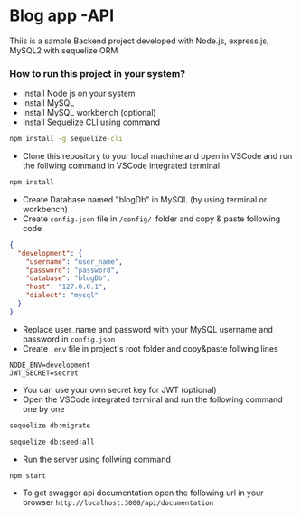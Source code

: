 
# Blog app -API

Thiis is a sample Backend project developed with Node.js, express.js, MySQL2 with sequelize ORM


### How to run this project in your system?
- Install Node js on your system
- Install MySQL 
- Install MySQL workbench (optional)
- Install Sequelize CLI using command
```cmd
npm install -g sequelize-cli
```
        
- Clone this repository to your local machine and open in VSCode and run the follwing command in VSCode integrated terminal
```bash
npm install
```
- Create Database named "blogDb" in MySQL (by using terminal or workbench)
- Create ```config.json``` file in ```/config/ ```folder and copy & paste following code
```json
{
  "development": {
    "username": "user_name",
    "password": "password",
    "database": "blogDb",
    "host": "127.0.0.1",
    "dialect": "mysql"
  }
}
```
- Replace user_name and password with your MySQL username and password in ```config.json```
- Create ```.env``` file in project's root folder and copy&paste follwing lines
```
NODE_ENV=development
JWT_SECRET=secret

```
- You can use your own secret key for JWT (optional)
- Open the VSCode integrated terminal and run the following command one by one
```cmd
sequelize db:migrate
```
```cmd
sequelize db:seed:all
```
- Run the server using follwing command
```bash
npm start
```
- To get swagger api documentation open the following url in your browser
    ``` http://localhost:3000/api/documentation ```


